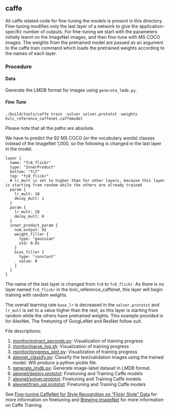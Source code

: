 ## caffe

All caffe related code for fine-tuning the models is present in this directory. Fine-tuning modifies only the last layer of a network to give the application-specific number of outputs. For fine-tuning we start with the parameters initially learnt on the ImageNet images, and then fine-tune with MS COCO images. The weights from the pretrained model are passed as an argument to the caffe train command which loads the pretrained weights according to the names of each layer. 

### Procedure

#### Data

Generate the LMDB format for images using `generate_lmdb.py`.

##### Fine Tune

`./build/tools/caffe train -solver solver.prototxt -weights bvlc_reference_caffenet.caffemodel`

Please note that all the paths are absolute.


We have to predict the 92 MS COCO (or the vocabulary words) classes instead of the ImageNet 1,000, so the following is changed in the last layer in the model. 

```
layer {
  name: "fc8_flickr"
  type: "InnerProduct"
  bottom: "fc7"
  top: "fc8_flickr"
  # lr_mult is set to higher than for other layers, because this layer is starting from random while the others are already trained
  param {
    lr_mult: 10
    decay_mult: 1
  }
  param {
    lr_mult: 20
    decay_mult: 0
  }
  inner_product_param {
    num_output: 92
    weight_filler {
      type: "gaussian"
      std: 0.01
    }
    bias_filler {
      type: "constant"
      value: 0
    }
  }
}
```

The name of the last layer is changed from `fc8` to `fc8_flickr`. As there is no layer named `fc8_flickr` in the bvlc_reference_caffenet, this layer will begin training with random weights.

The overall learning rate `base_lr` is decreased in the `solver.prototxt` and `lr_mult` is set to a value higher than the rest, as this layer is starting from random while the others have pretrained weights. This example provided is for AlexNet. The finetuning of GoogLeNet and ResNet follow suit.

File descriptions:

1. [monitor/extract_seconds.py](https://github.com/sidgan/cvpr2017/blob/master/caffe/monitor/extract_seconds.py): Visualization of training progress
2. [monitor/parse_log.sh](https://github.com/sidgan/cvpr2017/blob/master/caffe/monitor/parse_log.sh): Visualization of training progress
3. [monitor/progress_plot.py](https://github.com/sidgan/cvpr2017/blob/master/caffe/monitor/progress_plot.py): Visualization of training progress
4. [alexnet_classify.py](https://github.com/sidgan/cvpr2017/blob/master/caffe/alexnet_classify.py): Classify the test/validation images using the trained model. Will produce a python pickle file. 
5. [generate_lmdb.py](https://github.com/sidgan/cvpr2017/blob/master/caffe/generate_lmdb.py): Generate image-label dataset in LMDB format. 
6. [alexnet/deploy.prototxt](https://github.com/sidgan/cvpr2017/blob/master/caffe/alexnet/deploy.prototxt): Finetuning and Training Caffe models
7. [alexnet/solver.prototxt](https://github.com/sidgan/cvpr2017/blob/master/caffe/alexnet/solver.prototxt): Finetuning and Training Caffe models
8. [alexnet/train_val.prototxt](https://github.com/sidgan/cvpr2017/blob/master/caffe/alexnet/train_val.prototxt): Finetuning and Training Caffe models

See [Fine-tuning CaffeNet for Style Recognition on “Flickr Style” Data](http://caffe.berkeleyvision.org/gathered/examples/finetune_flickr_style.html) for more information on finetuning and [Brewing ImageNet](http://caffe.berkeleyvision.org/gathered/examples/imagenet.html) for more information on Caffe Training.